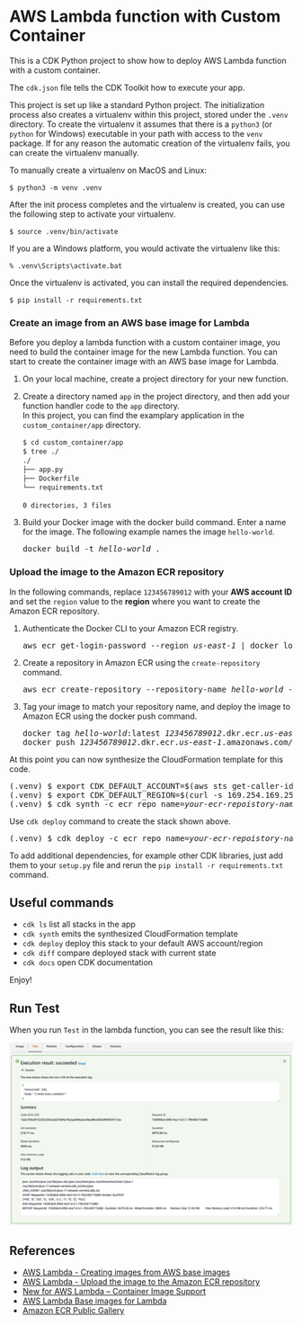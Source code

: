 
# AWS Lambda function with Custom Container

This is a CDK Python project to show how to deploy AWS Lambda function with a custom container.

The `cdk.json` file tells the CDK Toolkit how to execute your app.

This project is set up like a standard Python project.  The initialization
process also creates a virtualenv within this project, stored under the `.venv`
directory.  To create the virtualenv it assumes that there is a `python3`
(or `python` for Windows) executable in your path with access to the `venv`
package. If for any reason the automatic creation of the virtualenv fails,
you can create the virtualenv manually.

To manually create a virtualenv on MacOS and Linux:

```
$ python3 -m venv .venv
```

After the init process completes and the virtualenv is created, you can use the following
step to activate your virtualenv.

```
$ source .venv/bin/activate
```

If you are a Windows platform, you would activate the virtualenv like this:

```
% .venv\Scripts\activate.bat
```

Once the virtualenv is activated, you can install the required dependencies.

```
$ pip install -r requirements.txt
```

### Create an image from an AWS base image for Lambda

Before you deploy a lambda function with a custom container image, you need to build the container image for the new Lambda function. You can start to create the container image with an AWS base image for Lambda.

1. On your local machine, create a project directory for your new function.
2. Create a directory named `app` in the project directory, and then add your function handler code to the `app` directory.<br/>
In this project, you can find the examplary application in the `custom_container/app` directory.
   ```
   $ cd custom_container/app
   $ tree ./
   ./
   ├── app.py
   ├── Dockerfile
   └── requirements.txt

   0 directories, 3 files
   ```

1. Build your Docker image with the docker build command. Enter a name for the image. The following example names the image `hello-world`.
   <pre>
   docker build -t <i>hello-world</i> .
   </pre>

### Upload the image to the Amazon ECR repository

In the following commands, replace `123456789012` with your **AWS account ID** and set the `region` value to the **region** where you want to create the Amazon ECR repository.

1. Authenticate the Docker CLI to your Amazon ECR registry.
   <pre>
   aws ecr get-login-password --region <i>us-east-1</i> | docker login --username AWS --password-stdin <i>123456789012</i>.dkr.ecr.<i>us-east-1</i>.amazonaws.com
   </pre>
2. Create a repository in Amazon ECR using the `create-repository` command.
   <pre>
   aws ecr create-repository --repository-name <i>hello-world</i> --image-scanning-configuration scanOnPush=true --image-tag-mutability MUTABLE
   </pre>
3. Tag your image to match your repository name, and deploy the image to Amazon ECR using the docker push command.
   <pre>
   docker tag <i>hello-world</i>:latest <i>123456789012</i>.dkr.ecr.<i>us-east-1</i>.amazonaws.com/<i>hello-world</i>:latest
   docker push <i>123456789012</i>.dkr.ecr.<i>us-east-1</i>.amazonaws.com/<i>hello-world</i>:latest        
   </pre>

At this point you can now synthesize the CloudFormation template for this code.

<pre>
(.venv) $ export CDK_DEFAULT_ACCOUNT=$(aws sts get-caller-identity --query Account --output text)
(.venv) $ export CDK_DEFAULT_REGION=$(curl -s 169.254.169.254/latest/dynamic/instance-identity/document | jq -r .region)
(.venv) $ cdk synth -c ecr_repo_name=<i>your-ecr-repoistory-name</i>
</pre>

Use `cdk deploy` command to create the stack shown above.

<pre>
(.venv) $ cdk deploy -c ecr_repo_name=<i>your-ecr-repoistory-name</i>
</pre>

To add additional dependencies, for example other CDK libraries, just add
them to your `setup.py` file and rerun the `pip install -r requirements.txt`
command.

## Useful commands

 * `cdk ls`          list all stacks in the app
 * `cdk synth`       emits the synthesized CloudFormation template
 * `cdk deploy`      deploy this stack to your default AWS account/region
 * `cdk diff`        compare deployed stack with current state
 * `cdk docs`        open CDK documentation

Enjoy!

## Run Test

When you run `Test` in the lambda function, you can see the result like this:

![aws-lambda-custom-container-test-run-result](./aws-lambda-custom-container-test-run-result.png)

## References

 * [AWS Lambda - Creating images from AWS base images](https://docs.aws.amazon.com/lambda/latest/dg/images-create.html#images-create-from-base)
 * [AWS Lambda - Upload the image to the Amazon ECR repository](https://docs.aws.amazon.com/lambda/latest/dg/images-create.html#images-upload)
 * [New for AWS Lambda – Container Image Support](https://aws.amazon.com/ko/blogs/aws/new-for-aws-lambda-container-image-support/)
 * [AWS Lambda Base images for Lambda](https://docs.aws.amazon.com/lambda/latest/dg/runtimes-images.html)
 * [Amazon ECR Public Gallery](https://gallery.ecr.aws/lambda/provided)

